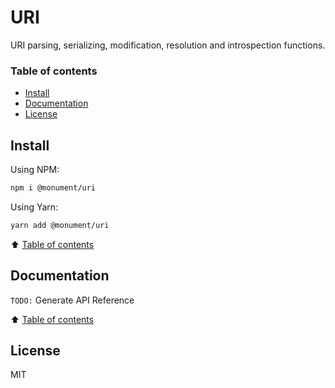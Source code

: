 # URI

URI parsing, serializing, modification, resolution and introspection functions.

### Table of contents
 
- [Install](#install)
- [Documentation](#documentation)
- [License](#license)

## Install

Using NPM:

```bash
npm i @monument/uri
```

Using Yarn:

```bash
yarn add @monument/uri
```

:arrow_up: [Table of contents](#table-of-contents)

## Documentation

`TODO:` Generate API Reference

:arrow_up: [Table of contents](#table-of-contents)

## License

MIT
